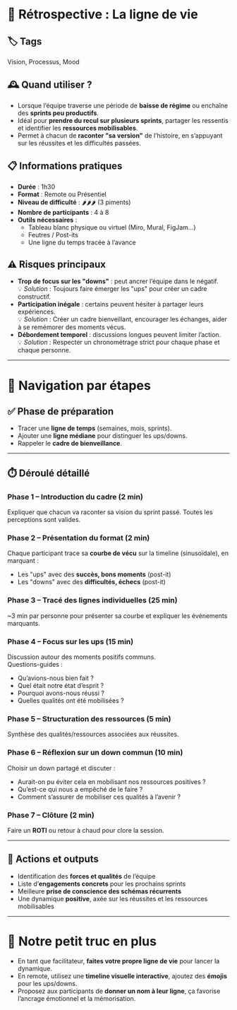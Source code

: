 # 🧬 Rétrospective : La ligne de vie

## 🏷️ Tags
Vision, Processus, Mood  

## 🕰️ Quand utiliser ?
- Lorsque l’équipe traverse une période de **baisse de régime** ou enchaîne des **sprints peu productifs**.
- Idéal pour **prendre du recul sur plusieurs sprints**, partager les ressentis et identifier les **ressources mobilisables**.
- Permet à chacun de **raconter "sa version"** de l’histoire, en s’appuyant sur les réussites et les difficultés passées.

## 📋 Informations pratiques
- **Durée** : 1h30  
- **Format** : Remote ou Présentiel  
- **Niveau de difficulté** : 🌶️🌶️🌶️ (3 piments)  
- **Nombre de participants** : 4 à 8  
- **Outils nécessaires** :
  - Tableau blanc physique ou virtuel (Miro, Mural, FigJam…)  
  - Feutres / Post-its  
  - Une ligne du temps tracée à l’avance

## ⚠️ Risques principaux
- **Trop de focus sur les "downs"** : peut ancrer l’équipe dans le négatif.  
  💡 *Solution* : Toujours faire émerger les "ups" pour créer un cadre constructif.
- **Participation inégale** : certains peuvent hésiter à partager leurs expériences.  
  💡 *Solution* : Créer un cadre bienveillant, encourager les échanges, aider à se remémorer des moments vécus.
- **Débordement temporel** : discussions longues peuvent limiter l’action.  
  💡 *Solution* : Respecter un chronométrage strict pour chaque phase et chaque personne.

---

# 🧭 Navigation par étapes

## ✅ Phase de préparation
- Tracer une **ligne de temps** (semaines, mois, sprints).  
- Ajouter une **ligne médiane** pour distinguer les ups/downs.  
- Rappeler le **cadre de bienveillance**.

---

## ⏱️ Déroulé détaillé

### Phase 1 – Introduction du cadre (2 min)  
Expliquer que chacun va raconter sa vision du sprint passé. Toutes les perceptions sont valides.  

### Phase 2 – Présentation du format (2 min)  
Chaque participant trace sa **courbe de vécu** sur la timeline (sinusoïdale), en marquant :
- Les "ups" avec des **succès, bons moments** (post-it)
- Les "downs" avec des **difficultés, échecs** (post-it)

### Phase 3 – Tracé des lignes individuelles (25 min)  
~3 min par personne pour présenter sa courbe et expliquer les événements marquants.

### Phase 4 – Focus sur les ups (15 min)  
Discussion autour des moments positifs communs.  
Questions-guides :
- Qu’avions-nous bien fait ?  
- Quel était notre état d’esprit ?  
- Pourquoi avons-nous réussi ?  
- Quelles qualités ont été mobilisées ?

### Phase 5 – Structuration des ressources (5 min)  
Synthèse des qualités/ressources associées aux réussites.

### Phase 6 – Réflexion sur un down commun (10 min)  
Choisir un down partagé et discuter :
- Aurait-on pu éviter cela en mobilisant nos ressources positives ?  
- Qu’est-ce qui nous a empêché de le faire ?  
- Comment s’assurer de mobiliser ces qualités à l’avenir ?

### Phase 7 – Clôture (2 min)
Faire un **ROTI** ou retour à chaud pour clore la session.

---

## 🎯 Actions et outputs
- Identification des **forces et qualités** de l’équipe  
- Liste d’**engagements concrets** pour les prochains sprints  
- Meilleure **prise de conscience des schémas récurrents**  
- Une dynamique **positive**, axée sur les réussites et les ressources mobilisables

---

# 🎁 Notre petit truc en plus
- En tant que facilitateur, **faites votre propre ligne de vie** pour lancer la dynamique.
- En remote, utilisez une **timeline visuelle interactive**, ajoutez des **émojis** pour les ups/downs.
- Proposez aux participants de **donner un nom à leur ligne**, ça favorise l’ancrage émotionnel et la mémorisation.
